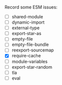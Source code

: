 Record some ESM issues:

- [ ] shared-module
- [ ] dynamic-import
- [ ] external-type
- [ ] export-star-as
- [ ] empty-file
- [ ] empty-file-bundle
- [ ] reexport-sourcemap
- [x] require-cache
- [ ] module-variables
- [ ] export-star-random
- [ ] tla
- [ ] eval
